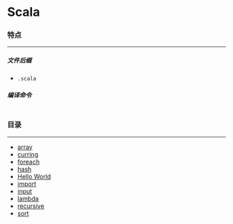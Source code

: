 Scala
===

### 特点
---
##### 文件后缀
* `.scala`

##### 编译命令
```

```

### 目录
---
* [array](https://github.com/PFei-He/Language-Study-Note/tree/master/Scala/array)
* [curring](https://github.com/PFei-He/Language-Study-Note/tree/master/Scala/currying)
* [foreach](https://github.com/PFei-He/Language-Study-Note/tree/master/Scala/foreach)
* [hash](https://github.com/PFei-He/Language-Study-Note/tree/master/Scala/hash)
* [Hello World](https://github.com/PFei-He/Language-Study-Note/tree/master/Scala/Hello%20World)
* [import](https://github.com/PFei-He/Language-Study-Note/tree/master/Scala/import)
* [input](https://github.com/PFei-He/Language-Study-Note/tree/master/Scala/input)
* [lambda](https://github.com/PFei-He/Language-Study-Note/tree/master/Scala/lambda%20-%20closure)
* [recursive](https://github.com/PFei-He/Language-Study-Note/tree/master/Scala/recursive%20algorithm)
* [sort](https://github.com/PFei-He/Language-Study-Note/tree/master/Scala/sort)
